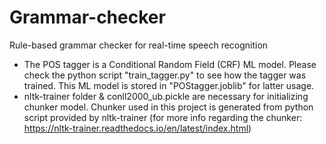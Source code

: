 # Grammar-checker
Rule-based grammar checker for real-time speech recognition
-   The POS tagger is a Conditional Random Field (CRF) ML model. Please check the python script "train_tagger.py" to see how the tagger was trained. This ML model is stored in "POStagger.joblib" for latter usage.
-   nltk-trainer folder & conll2000_ub.pickle are necessary for initializing chunker model. Chunker used in this project is generated from python script provided by nltk-trainer
    (for more info regarding the chunker: https://nltk-trainer.readthedocs.io/en/latest/index.html)
